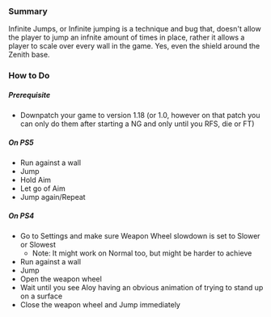 ### Summary
Infinite Jumps, or Infinite jumping is a technique and bug that, doesn't allow the player to jump an infnite amount of times in place, rather it allows a player to scale over every wall in the game. Yes, even the shield around the Zenith base.

### How to Do
##### Prerequisite
- Downpatch your game to version 1.18
(or 1.0, however on that patch you can only do them after starting a NG and only until you RFS, die or FT)

##### On PS5
- Run against a wall
- Jump
- Hold Aim
- Let go of Aim
- Jump again/Repeat

##### On PS4
- Go to Settings and make sure Weapon Wheel slowdown is set to Slower or Slowest
	- Note: It might work on Normal too, but might be harder to achieve
- Run against a wall
- Jump
- Open the weapon wheel
- Wait until you see Aloy having an obvious animation of trying to stand up on a surface
- Close the weapon wheel and Jump immediately